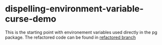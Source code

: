 # dispelling-environment-variable-curse-demo

This is the starting point with environement variables used directly in the pg package.
The refactored code can be found in [refactored branch](https://github.com/stanleynguyen/dispelling-environment-variable-curse-demo/tree/refactored)
